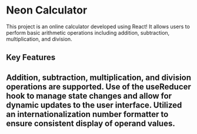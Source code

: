 <h1> Neon Calculator </h1>
This project is an online calculator developed using React! It allows users to perform basic arithmetic operations including addition, subtraction, multiplication, and division. 
<h2> Key Features <h2>
  
  Addition, subtraction, multiplication, and division operations are supported.
  Use of the useReducer hook to manage state changes and allow for dynamic updates to the user interface.
  Utilized an internationalization number formatter to ensure consistent display of operand values.
